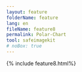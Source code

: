 ```yaml
---
layout: feature
folderName: feature
lang: en
fileName: feature8
permalink: Polar-Chart
tool: safeimagekit
# noBox: true
---
```

{% include feature8.html%}